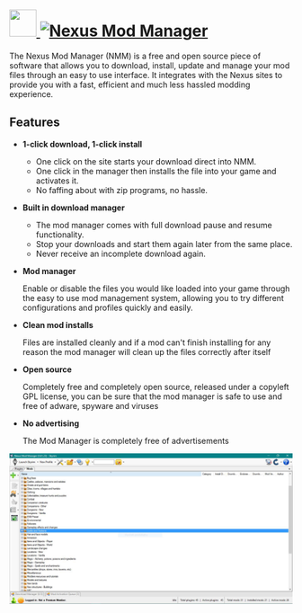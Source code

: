 # [<img src="https://cdn.jsdelivr.net/gh/JourneyOver/chocolatey-packages@091665c087b9ea047b2d771953f2d32e9d406fcf/automatic/nmm/icons/48x48.png" height="48" width="48" /> ![Nexus Mod Manager](https://img.shields.io/chocolatey/v/nmm.svg?label=Nexus%20Mod%20Manager&style=for-the-badge)](https://chocolatey.org/packages/nmm)

The Nexus Mod Manager (NMM) is a free and open source piece of software that allows you to download, install, update and manage your mod files through an easy to use interface. It integrates with the Nexus sites to provide you with a fast, efficient and much less hassled modding experience.

## Features

- **1-click download, 1-click install**

  - One click on the site starts your download direct into NMM.
  - One click in the manager then installs the file into your game and activates it.
  - No faffing about with zip programs, no hassle.

- **Built in download manager**

  - The mod manager comes with full download pause and resume functionality.
  - Stop your downloads and start them again later from the same place.
  - Never receive an incomplete download again.

- **Mod manager**

  Enable or disable the files you would like loaded into your game through the easy to use mod management system, allowing you to try different configurations and profiles quickly and easily.

- **Clean mod installs**

  Files are installed cleanly and if a mod can't finish installing for any reason the mod manager will clean up the files correctly after itself

- **Open source**

  Completely free and completely open source, released under a copyleft GPL license, you can be sure that the mod manager is safe to use and free of adware, spyware and viruses

- **No advertising**

  The Mod Manager is completely free of advertisements

![screenshot](https://raw.githubusercontent.com/JourneyOver/chocolatey-packages/master/readme_imgs/nmm.png)
